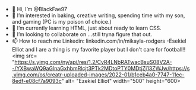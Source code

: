 - 👋 Hi, I’m @BlackFae97
- 👀 I’m interested in baking, creative writing, spending time with my son, and gaming (PC is my poison of choice.)
- 🌱 I’m currently learning HTML, just about ready to learn CSS.
- 💞️ I’m looking to collaborate on ...still tryna figure that out.
- 📫 How to reach me Linkedin: linkedin.com/in/mikayla-rodgers
-Esekiel Elliot and I are a thing is my favorite player but I don't care for football!!
<img src= "https://s.yimg.com/ny/api/res/1.2/CvR4LNbRATwacBsuS08V2A--/YXBwaWQ9aGlnaGxhbmRlcjt3PTk2MDtoPTY0MDtjZj13ZWJw/https://s.yimg.com/os/creatr-uploaded-images/2022-01/b1ceb4a0-7747-11ec-8edf-e08cf7a9093c" alt= "Ezekiel Elliot" width="500" height="600>

<!---
BlackFae97/BlackFae97 is a ✨ special ✨ repository because its `README.md` (this file) appears on your GitHub profile.
You can click the Preview link to take a look at your changes.
--->

